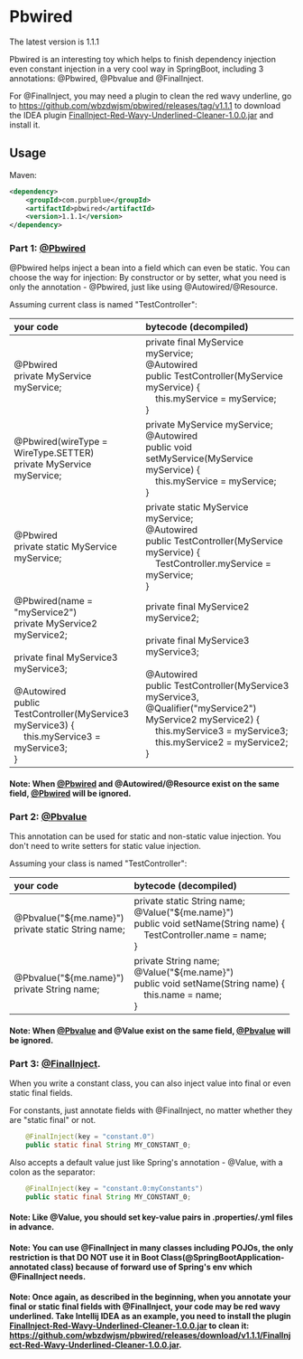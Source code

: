 # Pbwired
The latest version is 1.1.1

Pbwired is an interesting toy which helps to finish dependency injection even constant injection in a very cool way in SpringBoot,
including 3 annotations: @Pbwired, @Pbvalue and @FinalInject.

For @FinalInject, you may need a plugin to clean the red wavy underline, go to <https://github.com/wbzdwjsm/pbwired/releases/tag/v1.1.1> to download the IDEA plugin [FinalInject-Red-Wavy-Underlined-Cleaner-1.0.0.jar](https://github.com/wbzdwjsm/pbwired/releases/download/v1.1.1/FinalInject-Red-Wavy-Underlined-Cleaner-1.0.0.jar) and install it.

## Usage
Maven:
```xml
<dependency>
	<groupId>com.purpblue</groupId>
	<artifactId>pbwired</artifactId>
	<version>1.1.1</version>
</dependency>
```

### Part 1: [@Pbwired](https://github.com/wbzdwjsm/pbwired)

@Pbwired helps inject a bean into a field which can even be static.
You can choose the way for injection: By constructor or by setter,
what you need is only the annotation - @Pbwired, just like using
@Autowired/@Resource.

Assuming current class is named "TestController":

| your code | bytecode (decompiled) |
| :--- | :--- |
|@Pbwired <br> private MyService myService;|private final MyService myService;<br>@Autowired<br>public TestController(MyService myService) {<br>&nbsp;&nbsp;&nbsp;&nbsp;this.myService = myService;<br>}|
|@Pbwired(wireType = WireType.SETTER)<br>private MyService myService;|private MyService myService;<br>@Autowired<br>public void setMyService(MyService myService) {<br>&nbsp;&nbsp;&nbsp;&nbsp;this.myService = myService;<br>}|
|@Pbwired <br> private static MyService myService;|private static MyService myService;<br>@Autowired <br> public TestController(MyService myService) {<br>&nbsp;&nbsp;&nbsp;&nbsp;TestController.myService = myService;<br>}|
|@Pbwired(name = "myService2")<br>private MyService2 myService2;<br><br>private final MyService3 myService3;<br><br>@Autowired<br>public TestController(MyService3 myService3) {<br>&nbsp;&nbsp;&nbsp;&nbsp;this.myService3 = myService3;<br>}|private final MyService2 myService2;<br><br>private final MyService3 myService3;<br><br>@Autowired<br>public TestController(MyService3 myService3, @Qualifier("myService2") MyService2 myService2) {<br>&nbsp;&nbsp;&nbsp;&nbsp;this.myService3 = myService3;<br>&nbsp;&nbsp;&nbsp;&nbsp;this.myService2 = myService2;<br>}|

#### Note: When [@Pbwired](https://github.com/wbzdwjsm/pbwired) and @Autowired/@Resource exist on the same field, [@Pbwired](https://github.com/wbzdwjsm/pbwired) will be ignored.

### Part 2: [@Pbvalue](https://github.com/wbzdwjsm/pbwired)

This annotation can be used for static and non-static value injection.   You don't need to write setters for static value injection.
 
Assuming your class is named "TestController":

| your code | bytecode (decompiled) |
| :--- | :--- |
|@Pbvalue("${me.name}")<br>private static String name;|private static String name;<br>@Value("${me.name}")<br>public void setName(String name) {<br>&nbsp;&nbsp;&nbsp;&nbsp;TestController.name = name;<br>}|
|@Pbvalue("${me.name}")<br>private String name;|private String name;<br>@Value("${me.name}")<br>public void setName(String name) {<br>&nbsp;&nbsp;&nbsp;&nbsp;this.name = name;<br>}|

#### Note: When [@Pbvalue](https://github.com/wbzdwjsm/pbwired) and @Value exist on the same field, [@Pbvalue](https://github.com/wbzdwjsm/pbwired) will be ignored.

### Part 3: [@FinalInject](https://github.com/wbzdwjsm/pbwired).

When you write a constant class, you can also inject value into final or even static final fields.

For constants, just annotate fields with @FinalInject, no matter whether they are "static final" or not.

```java
	@FinalInject(key = "constant.0")
	public static final String MY_CONSTANT_0;  
```

Also accepts a default value just like Spring's annotation - @Value, with a colon as the separator:

```java
	@FinalInject(key = "constant.0:myConstants")
	public static final String MY_CONSTANT_0;
```

#### Note: Like @Value, you should set key-value pairs in .properties/.yml files in advance.
#### Note: You can use @FinalInject in many classes including POJOs, the only restriction is that DO NOT use it in Boot Class(@SpringBootApplication-annotated class) because of forward use of Spring's env which @FinalInject needs.
#### Note: Once again, as described in the beginning, when you annotate your final or static final fields with @FinalInject, your code may be red wavy underlined. Take Intellij IDEA as an example, you need to install the plugin [FinalInject-Red-Wavy-Underlined-Cleaner-1.0.0.jar](https://github.com/wbzdwjsm/pbwired/releases/download/v1.1.1/FinalInject-Red-Wavy-Underlined-Cleaner-1.0.0.jar) to clean it: <https://github.com/wbzdwjsm/pbwired/releases/download/v1.1.1/FinalInject-Red-Wavy-Underlined-Cleaner-1.0.0.jar>.
